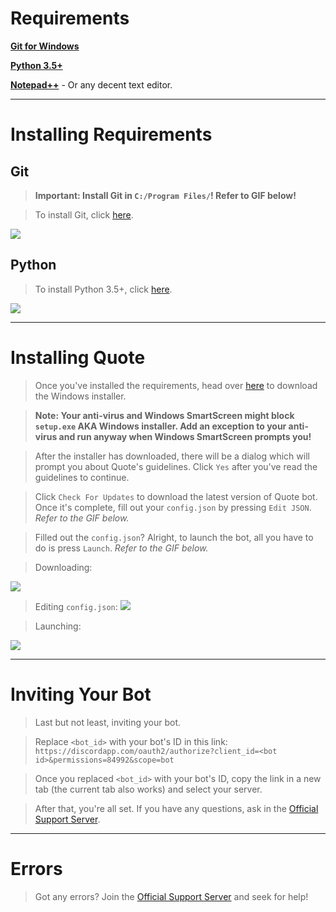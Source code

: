 # Requirements

**[Git for Windows](https://git-scm.com/download/win)**

**[Python 3.5+](https://www.python.org/ftp/python/3.6.5/python-3.6.5.exe)**

**[Notepad++](https://notepad-plus-plus.org/repository/7.x/7.6/npp.7.6.Installer.exe)** - Or any decent text editor.

---

# Installing Requirements

## Git

> **Important: Install Git in `C:/Program Files/`! Refer to GIF below!**

> To install Git, click [here](https://github.com/git-for-windows/git/releases/download/v2.19.1.windows.1/Git-2.19.1-64-bit.exe).

![](https://i.imgur.com/ggRHDrz.gif)

## Python 

> To install Python 3.5+, click [here](https://www.python.org/ftp/python/3.6.5/python-3.6.5.exe).

![](https://cdn.discordapp.com/attachments/452488096345358346/520734729033613313/unknown.png)

---

# Installing Quote

> Once you've installed the requirements, head over [here](https://aki-toga.tk/quote/download) to download the Windows installer.

> **Note: Your anti-virus and Windows SmartScreen might block `setup.exe` AKA Windows installer. Add an exception to your anti-virus and run anyway when Windows SmartScreen prompts you!**

> After the installer has downloaded, there will be a dialog which will prompt you about Quote's guidelines. Click `Yes` after you've read the guidelines to continue.

> Click `Check For Updates` to download the latest version of Quote bot. Once it's complete, fill out your `config.json` by pressing `Edit JSON`. *Refer to the GIF below.*

> Filled out the `config.json`? Alright, to launch the bot, all you have to do is press `Launch`. *Refer to the GIF below.*

> Downloading:

![](https://aki-toga.tk/quote/Download.gif)

> Editing `config.json`:
![](https://aki-toga.tk/quote/Edit%20JSON.gif)

> Launching:

![](https://aki-toga.tk/quote/Launching.gif)

---

# Inviting Your Bot

> Last but not least, inviting your bot.

> Replace `<bot_id>` with your bot's ID in this link: `https://discordapp.com/oauth2/authorize?client_id=<bot id>&permissions=84992&scope=bot`

> Once you replaced `<bot_id>` with your bot's ID, copy the link in a new tab (the current tab also works) and select your server.

> After that, you're all set. If you have any questions, ask in the [Official Support Server](https://discord.gg/sbySHxA).

---

# Errors

> Got any errors? Join the [Official Support Server](https://discord.gg/sbySHxA) and seek for help!

